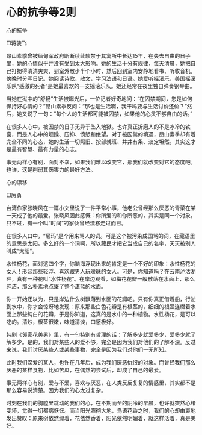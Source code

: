 # 心的抗争等2则

心的抗争

□蒋骁飞

昂山素季曾被缅甸军政府断断续续软禁于其寓所中长达15年，在失去自由的日子里，她的心情似乎并没有受到太大影响。她的生活十分有规律，每天清晨，她把自己打扮得清清爽爽，到室外散步半个小时，然后回到室内安静地看书、听收音机，傍晚时分写日记。她阅读诗歌、散文，学习法语和日语。她爱听摇滚乐，美国摇滚乐队“感激的死者”是她最喜欢的一支摇滚乐队。她还经常在夜里独自弹奏钢琴曲。

当她在狱中的“舒畅”生活被曝光后，一位记者好奇地问：“在囚禁期间，您是如何保持好心情的？”昂山素季反问：“那也是生活啊，我干吗要与生活讨价还价？”然后，她又说了一句：“每个人的生活都可能被囚禁，如果他的心灵不够自由的话。”

在很多人心中，被囚禁的日子无异于坠入地狱。也许真正折磨人的不是冰冷的铁窗，而是人心中的烦躁、压抑、愤怒和绝望。对于被囚禁的境遇，昂山素季却有着完全不同的心态，她的生活一切照旧、按部就班、井井有条、淡定坦然。其实这才是最有智慧、最有力量的心志。

事无两样心有别，面对不幸，如果我们难以改变它，那我们就改变对它的态度吧。也许，这是削弱其伤害力的最好方法。

心的漂移

□厉勇

台湾作家张晓风在一篇小文里说了一件平常小事，他老公曾经那么厌恶的青菜在某一天成了他的最爱。张晓风因此感慨：你所爱的和你所恶的，其实是同一个对象。只不过，有一个叫“时间”的家伙曾经漂移走过而已。

在很多人口中，“尼玛”是个用来骂人的词。可是这个被污染成国骂的词，在藏语里的意思是太阳。多么好的一个词啊，所以藏民才把它当成自己的名字，天天被别人叫成“太阳”。

水性杨花，面对这四个字，你脑海浮现出来的肯定是一个不好的印象：水性杨花的女人！形容那些轻浮、喜欢跟男人玩暧昧的女人。可是，你知道吗？在云南泸沽湖畔，真有一种花叫“水性杨花”。在岸边观看，如梅花花瓣一般散落在水面上，那么纯洁，那么朴素地点缀了整个湛蓝的水面。

你一开始还以为，只是岸边什么树飘落到水面的花瓣吧。只有你真正借着船，行驶到水中，你才会惊讶地发现：原来那些白色花瓣是有根茎的，细细的根茎连缀着水面上那些纯白的花瓣，于是你知道，这真的是水中的一种植物。水性杨花，是可以吃的。清炒，根茎很嫩，味道清淡，口感极好。

韩剧《邻家花美男》里，有一句特别有哲理的话：了解多少就爱多少，爱多少就了解多少。是的，我们对某些人的爱不够，完全是因为我们对他们的了解不深。反过来说，我们讨厌某些人或某些事物，完全是因为我们对他们一无所知。

此时我们深爱的某人，也许在几年后，成为我们厌恶仇恨的对象。而曾经我们那么厌恶的某样食物，比如苦瓜，在偶然的尝试后，却成了自己的最爱。

事无两样心有别，爱与不爱，喜欢与厌恶，在人类反反复复的情感里，其实都不是那么容易说清楚。因为我们的心太过复杂。

时刻在我们的胸膛里跳动的我们的心，在不期而至的阴冷的早晨，也许就突然心绪变坏，觉得一切都病恹恹。而当阳光照彻大地，鸟语花香之时，我们的心却由衷地发出赞叹：原来树依然绿着，花依然香着，阳光依然明媚着，就这样活着，真是美好。